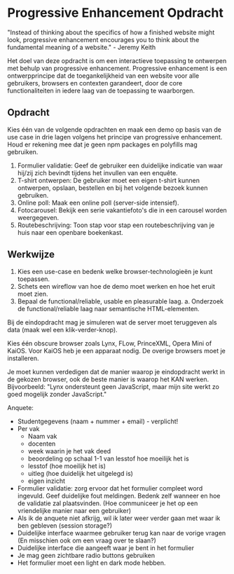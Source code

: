 # Progressive Enhancement Opdracht

"Instead of thinking about the specifics of how a finished website might look, progressive enhancement encourages you to think about the fundamental meaning of a website." - Jeremy Keith

Het doel van deze opdracht is om een interactieve toepassing te ontwerpen met behulp van progressive enhancement. Progressive enhancement is een ontwerpprincipe dat de toegankelijkheid van een website voor alle gebruikers, browsers en contexten garandeert, door de core functionaliteiten in iedere laag van de toepassing te waarborgen.

## Opdracht

Kies één van de volgende opdrachten en maak een demo op basis van de use case in drie lagen volgens het principe van progressive enhancement. Houd er rekening mee dat je geen npm packages en polyfills mag gebruiken.

1. Formulier validatie: Geef de gebruiker een duidelijke indicatie van waar hij/zij zich bevindt tijdens het invullen van een enquête.
2. T-shirt ontwerpen: De gebruiker moet een eigen t-shirt kunnen ontwerpen, opslaan, bestellen en bij het volgende bezoek kunnen gebruiken.
3. Online poll: Maak een online poll (server-side intensief).
4. Fotocarousel: Bekijk een serie vakantiefoto's die in een carousel worden weergegeven.
5. Routebeschrijving: Toon stap voor stap een routebeschrijving van je huis naar een openbare boekenkast.

## Werkwijze

1. Kies een use-case en bedenk welke browser-technologieën je kunt toepassen.
2. Schets een wireflow van hoe de demo moet werken en hoe het eruit moet zien.
3. Bepaal de functional/reliable, usable en pleasurable laag.
    a. Onderzoek de functional/reliable laag naar semantische HTML-elementen.

Bij de eindopdracht mag je simuleren wat de server moet teruggeven als data (maak wel een klik-verder-knop).

Kies één obscure browser zoals Lynx, FLow, PrinceXML, Opera Mini of KaiOS. Voor KaiOS heb je een apparaat nodig. De overige browsers moet je installeren.

Je moet kunnen verdedigen dat de manier waarop je eindopdracht werkt in de gekozen browser, ook de beste manier is waarop het KAN werken. Bijvoorbeeld: "Lynx ondersteunt geen JavaScript, maar mijn site werkt zo goed mogelijk zonder JavaScript."


Anquete:
- Studentgegevens (naam + nummer + email) - verplicht!
- Per vak
	- Naam vak
	- docenten
	- week waarin je het vak deed
	- beoordeling op schaal 1-1 van lesstof hoe moeilijk het is
	- lesstof (hoe moeilijk het is)
	- uitleg (hoe duidelijk het uitgelegd is)
	- eigen inzicht
- Formulier validatie: zorg ervoor dat het formulier compleet word ingevuld. Geef duidelijke fout meldingen. Bedenk zelf wanneer en hoe de validatie zal plaatsvinden. (Hoe communiceer je het op een vriendelijke manier naar een gebruiker)
- Als ik de anquete niet afkrijg, wil ik later weer verder gaan met waar ik ben gebleven (session storage?)
- Duidelijke interface waarmee gebruiker terug kan naar de vorige vragen (En misschien ook om een vraag over te slaan?)
- Duidelijke interface die aangeeft waar je bent in het formulier
- Je mag geen zichtbare radio buttons gebruiken
- Het formulier moet een light en dark mode hebben.